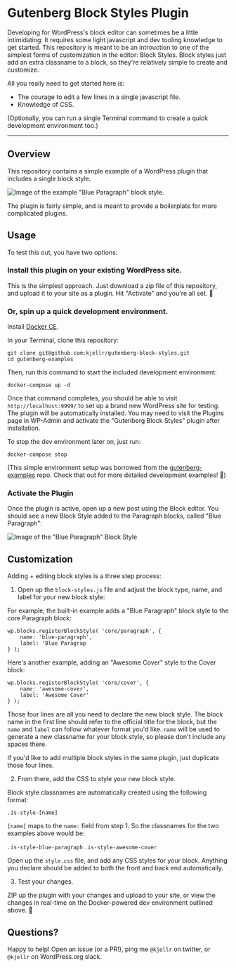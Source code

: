 # Gutenberg Block Styles Plugin

Developing for WordPress's block editor can sometimes be a little intimidating: It requires some light javascript and dev tooling knowledge to get started. This repository is meant to be an introuction to one of the simplest forms of customization in the editor: Block Styles. Block styles just add an extra classname to a block, so they're relatively simple to create and customize. 

All you really need to get started here is: 

- The courage to edit a few lines in a single javascript file. 
- Knowledge of CSS.

(Optionally, you can run a single Terminal command to create a quick development environment too.)  

---

## Overview

This repository contains a simple example of a WordPress plugin that includes a single block style. 

![Image of the example "Blue Paragraph" block style.](https://cldup.com/8_Y_9ypKSK-3000x3000.png)

The plugin is fairly simple, and is meant to provide a boilerplate for more complicated plugins. 

## Usage

To test this out, you have two options: 

### Install this plugin on your existing WordPress site.

This is the simplest approach. Just download a zip file of this repository, and upload it to your site as a plugin. Hit "Activate" and you're all set. 👏

### Or, spin up a quick development environment. 
	
Install [Docker CE](https://hub.docker.com/search/?type=edition&offering=community). 

In your Terminal, clone this repository:

```
git clone git@github.com:kjellr/gutenberg-block-styles.git
cd gutenberg-examples 
```

Then, run this command to start the included development environment: 

```
docker-compose up -d
```

Once that command completes, you should be able to visit `http://localhost:9999/` to set up a brand new WordPress site for testing. The plugin will be automatically installed. You may need to visit the Plugins page in WP-Admin and activate the "Gutenberg Block Styles" plugin after installation. 

To stop the dev environment later on, just run: 

```
docker-compose stop
```

(This simple environment setup was borrowed from the [gutenberg-examples](https://github.com/WordPress/gutenberg-examples) repo. Check that out for more detailed development examples! 🚀)

### Activate the Plugin

Once the plugin is active, open up a new post using the Block editor. You should see a new Block Style added to the Paragraph blocks, called "Blue Paragraph": 

![Image of the "Blue Paragraph" Block Style](https://cldup.com/8_Y_9ypKSK-3000x3000.png)

## Customization

Adding + editing block styles is a three step process: 

1. Open up the `block-styles.js` file and adjust the block type, name, and label for your new block style: 

For example, the built-in example adds a "Blue Paragraph" block style to the core Paragraph block: 

```
wp.blocks.registerBlockStyle( 'core/paragraph', {
	name: 'blue-paragraph',
	label: 'Blue Paragrap
} );
```

Here's another example, adding an "Awesome Cover" style to the Cover block: 

```
wp.blocks.registerBlockStyle( 'core/cover', {
	name: 'awesome-cover',
	label: 'Awesome Cover'
} );
```

Those four lines are all you need to declare the new block style. The block name in the first line should refer to the official title for the block, but the `name` and `label` can follow whatever format you'd like. `name` will be used to generate a new classname for your block style, so please don't include any spaces there. 

If you'd like to add multiple block styles in the same plugin, just duplicate those four lines.

2. From there, add the CSS to style your new block style. 

Block style classnames are automatically created using the following format: 

`.is-style-[name]`

`[name]` maps to the `name:` field from step 1. So the classnames for the two examples above would be: 

`.is-style-blue-paragraph`
`.is-style-awesome-cover`

Open up the `style.css` file, and add any CSS styles for your block. Anything you declare should be added to both the front and back end automatically.

3. Test your changes. 

ZIP up the plugin with your changes and upload to your site, or view the changes in real-time on the Docker-powered dev environment outlined above. 🎉

## Questions? 

Happy to help! Open an issue (or a PR!), ping me `@kjellr` on twitter, or `@kjellr` on WordPress.org slack. 
